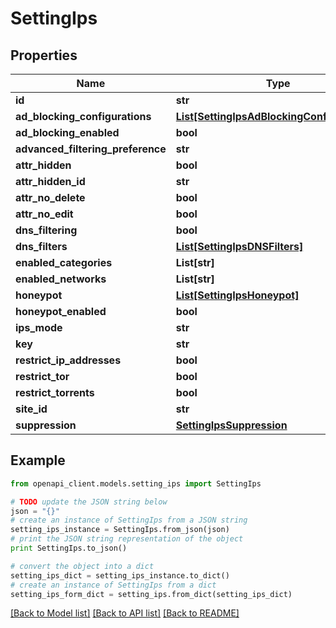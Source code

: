 # SettingIps


## Properties

Name | Type | Description | Notes
------------ | ------------- | ------------- | -------------
**id** | **str** |  | [optional] 
**ad_blocking_configurations** | [**List[SettingIpsAdBlockingConfigurations]**](SettingIpsAdBlockingConfigurations.md) |  | [optional] 
**ad_blocking_enabled** | **bool** |  | [optional] 
**advanced_filtering_preference** | **str** |  | [optional] 
**attr_hidden** | **bool** |  | [optional] 
**attr_hidden_id** | **str** |  | [optional] 
**attr_no_delete** | **bool** |  | [optional] 
**attr_no_edit** | **bool** |  | [optional] 
**dns_filtering** | **bool** |  | [optional] 
**dns_filters** | [**List[SettingIpsDNSFilters]**](SettingIpsDNSFilters.md) |  | [optional] 
**enabled_categories** | **List[str]** |  | [optional] 
**enabled_networks** | **List[str]** |  | [optional] 
**honeypot** | [**List[SettingIpsHoneypot]**](SettingIpsHoneypot.md) |  | [optional] 
**honeypot_enabled** | **bool** |  | [optional] 
**ips_mode** | **str** |  | [optional] 
**key** | **str** |  | [optional] 
**restrict_ip_addresses** | **bool** |  | [optional] 
**restrict_tor** | **bool** |  | [optional] 
**restrict_torrents** | **bool** |  | [optional] 
**site_id** | **str** |  | [optional] 
**suppression** | [**SettingIpsSuppression**](SettingIpsSuppression.md) |  | [optional] 

## Example

```python
from openapi_client.models.setting_ips import SettingIps

# TODO update the JSON string below
json = "{}"
# create an instance of SettingIps from a JSON string
setting_ips_instance = SettingIps.from_json(json)
# print the JSON string representation of the object
print SettingIps.to_json()

# convert the object into a dict
setting_ips_dict = setting_ips_instance.to_dict()
# create an instance of SettingIps from a dict
setting_ips_form_dict = setting_ips.from_dict(setting_ips_dict)
```
[[Back to Model list]](../README.md#documentation-for-models) [[Back to API list]](../README.md#documentation-for-api-endpoints) [[Back to README]](../README.md)


